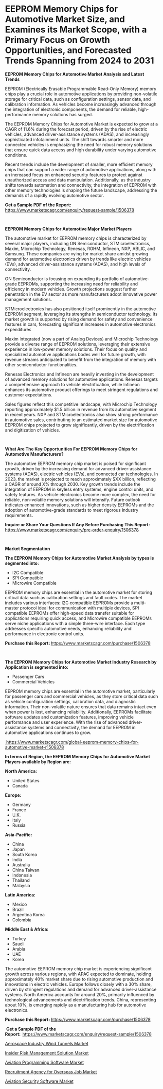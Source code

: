 <p><h1>EEPROM Memory Chips for Automotive Market Size, and Examines its Market Scope, with a Primary Focus on Growth Opportunities, and Forecasted Trends Spanning from 2024 to 2031</h1></p><p><strong>EEPROM Memory Chips for Automotive Market Analysis and Latest Trends</strong></p>
<p><p>EEPROM (Electrically Erasable Programmable Read-Only Memory) memory chips play a crucial role in automotive applications by providing non-volatile storage for critical data, such as configuration settings, sensor data, and calibration information. As vehicles become increasingly advanced through the integration of electronic components, the demand for reliable, high-performance memory solutions has surged.</p><p>The EEPROM Memory Chips for Automotive Market is expected to grow at a CAGR of 11.6% during the forecast period, driven by the rise of electric vehicles, advanced driver-assistance systems (ADAS), and increasingly sophisticated infotainment units. The shift towards smarter and more connected vehicles is emphasizing the need for robust memory solutions that ensure quick data access and high durability under varying automotive conditions.</p><p>Recent trends include the development of smaller, more efficient memory chips that can support a wider range of automotive applications, along with an increased focus on enhanced security features to protect against unauthorized access and data manipulation. Additionally, as the industry shifts towards automation and connectivity, the integration of EEPROM with other memory technologies is shaping the future landscape, addressing the demands of a rapidly evolving automotive sector.</p></p>
<p><strong>Get a Sample PDF of the Report:&nbsp;</strong> <a href="https://www.marketscagr.com/enquiry/request-sample/1506378?utm_campaign=1789&utm_medium=2&utm_source=Github&utm_content=ia&utm_term=07122024&utm_id=eeprom-memory-chips-for-automotive">https://www.marketscagr.com/enquiry/request-sample/1506378</a></p>
<p>&nbsp;</p>
<p><strong>EEPROM Memory Chips for Automotive Major Market Players</strong></p>
<p><p>The automotive market for EEPROM memory chips is characterized by several major players, including ON Semiconductor, STMicroelectronics, Maxim, Microchip Technology, Renesas, ROHM, Infineon, NXP, ABLIC, and Samsung. These companies are vying for market share amidst growing demand for automotive electronics driven by trends like electric vehicles (EVs), advanced driver-assistance systems (ADAS), and high levels of connectivity.</p><p>ON Semiconductor is focusing on expanding its portfolio of automotive-grade EEPROMs, supporting the increasing need for reliability and efficiency in modern vehicles. Growth projections suggest further penetration in the EV sector as more manufacturers adopt innovative power management solutions.</p><p>STMicroelectronics has also positioned itself prominently in the automotive EEPROM segment, leveraging its strengths in semiconductor technology. Its market growth is supported by rising demand for safety and convenience features in cars, forecasting significant increases in automotive electronics expenditures.</p><p>Maxim Integrated (now a part of Analog Devices) and Microchip Technology provide a diverse range of EEPROM solutions, leveraging their extensive experience in low-power memory solutions. Their focus on quality and specialized automotive applications bodes well for future growth, with revenue streams anticipated to benefit from the integration of memory with other semiconductor functionalities.</p><p>Renesas Electronics and Infineon are heavily investing in the development of advanced memory solutions for automotive applications. Renesas targets a comprehensive approach to vehicle electrification, while Infineon enhances its automotive product offerings to meet stringent regulations and customer expectations.</p><p>Sales figures reflect this competitive landscape, with Microchip Technology reporting approximately $1.5 billion in revenue from its automotive segment in recent years. NXP and STMicroelectronics also show strong performance in automotive sales, contributing to an estimated market size for automotive EEPROM chips projected to grow significantly, driven by the electrification and digitization of vehicles.</p></p>
<p>&nbsp;</p>
<p><strong>What Are The Key Opportunities For EEPROM Memory Chips for Automotive Manufacturers?</strong></p>
<p><p>The automotive EEPROM memory chip market is poised for significant growth, driven by the increasing demand for advanced driver-assistance systems (ADAS), electric vehicles (EVs), and connected car technologies. In 2023, the market is projected to reach approximately $XX billion, reflecting a CAGR of around X% through 2030. Key growth trends include the integration of EEPROM in keyless entry systems, engine control units, and safety features. As vehicle electronics become more complex, the need for reliable, non-volatile memory solutions will intensify. Future outlook indicates enhanced innovations, such as higher density EEPROMs and the adoption of automotive-grade standards to meet rigorous industry requirements.</p></p>
<p><strong>Inquire or Share Your Questions If Any Before Purchasing This Report:</strong> <a href="https://www.marketscagr.com/enquiry/pre-order-enquiry/1506378?utm_campaign=1789&utm_medium=2&utm_source=Github&utm_content=ia&utm_term=07122024&utm_id=eeprom-memory-chips-for-automotive">https://www.marketscagr.com/enquiry/pre-order-enquiry/1506378</a></p>
<p>&nbsp;</p>
<p><strong>Market Segmentation</strong></p>
<p><strong>The EEPROM Memory Chips for Automotive Market Analysis by types is segmented into:</strong></p>
<p><ul><li>I2C Compatible</li><li>SPI Compatible</li><li>Microwire Compatible</li></ul></p>
<p><p>EEPROM memory chips are essential in the automotive market for storing critical data such as calibration settings and fault codes. The market includes various interfaces: I2C compatible EEPROMs provide a multi-master protocol ideal for communication with multiple devices, SPI compatible EEPROMs offer high-speed data transfer suitable for applications requiring quick access, and Microwire compatible EEPROMs serve niche applications with a simple three-wire interface. Each type addresses specific automotive needs, enhancing reliability and performance in electronic control units.</p></p>
<p><strong>Purchase this Report:&nbsp;</strong><a href="https://www.marketscagr.com/purchase/1506378?utm_campaign=1789&utm_medium=2&utm_source=Github&utm_content=ia&utm_term=07122024&utm_id=eeprom-memory-chips-for-automotive">https://www.marketscagr.com/purchase/1506378</a></p>
<p>&nbsp;</p>
<p><strong>The EEPROM Memory Chips for Automotive Market Industry Research by Application is segmented into:</strong></p>
<p><ul><li>Passenger Cars</li><li>Commercial Vehicles</li></ul></p>
<p><p>EEPROM memory chips are essential in the automotive market, particularly for passenger cars and commercial vehicles, as they store critical data such as vehicle configuration settings, calibration data, and diagnostic information. Their non-volatile nature ensures that data remains intact even when power is lost, enhancing reliability. Additionally, EEPROMs facilitate software updates and customization features, improving vehicle performance and user experience. With the rise of advanced driver-assistance systems and connectivity, the demand for EEPROM in automotive applications continues to grow.</p></p>
<p><a href="https://www.marketscagr.com/global-eeprom-memory-chips-for-automotive-market-r1506378?utm_campaign=1789&utm_medium=2&utm_source=Github&utm_content=ia&utm_term=07122024&utm_id=eeprom-memory-chips-for-automotive">&nbsp;https://www.marketscagr.com/global-eeprom-memory-chips-for-automotive-market-r1506378</a></p>
<p><strong>In terms of Region, the EEPROM Memory Chips for Automotive Market Players available by Region are:</strong></p>
<p>
    <p> <strong> North America: </strong>
        <ul>
            <li>United States</li>
            <li>Canada</li>
        </ul>
        </p> 
    <p> <strong> Europe: </strong>
        <ul>
            <li>Germany</li>
            <li>France</li>
            <li>U.K.</li>
            <li>Italy</li>
            <li>Russia</li>
        </ul>
        </p> 
    <p> <strong> Asia-Pacific: </strong>
        <ul>
            <li>China</li>
            <li>Japan</li>
            <li>South Korea</li>
            <li>India</li>
            <li>Australia</li>
            <li>China Taiwan</li>
            <li>Indonesia</li>
            <li>Thailand</li>
            <li>Malaysia</li>
        </ul>
        </p> 
    <p> <strong> Latin America: </strong>
        <ul>
            <li>Mexico</li>
            <li>Brazil</li>
            <li>Argentina Korea</li>
            <li>Colombia</li>
        </ul>
        </p> 
    <p> <strong> Middle East & Africa: </strong>
        <ul>
            <li>Turkey</li>
            <li>Saudi</li>
            <li>Arabia</li>
            <li>UAE</li>
            <li>Korea</li>
        </ul>
    </p>
    </p>
<p><p>The automotive EEPROM memory chip market is experiencing significant growth across various regions, with APAC expected to dominate, holding approximately 40% market share due to rising automotive production and innovations in electric vehicles. Europe follows closely with a 30% share, driven by stringent regulations and demand for advanced driver-assistance systems. North America accounts for around 20%, primarily influenced by technological advancements and electrification trends. China, representing about 10%, is emerging rapidly as a manufacturing hub for automotive electronics.</p></p>
<p><strong>Purchase this Report: </strong><a href="https://www.marketscagr.com/purchase/1506378?utm_campaign=1789&utm_medium=2&utm_source=Github&utm_content=ia&utm_term=07122024&utm_id=eeprom-memory-chips-for-automotive">https://www.marketscagr.com/purchase/1506378</a></p>
<p>&nbsp;<strong>Get a Sample PDF of the Report:&nbsp;&nbsp;</strong><a href="https://www.marketscagr.com/enquiry/request-sample/1506378?utm_campaign=1789&utm_medium=2&utm_source=Github&utm_content=ia&utm_term=07122024&utm_id=eeprom-memory-chips-for-automotive">https://www.marketscagr.com/enquiry/request-sample/1506378</a></p>
<p><strong></strong></p>
<p><p><a href="https://github.com/OlenFleming68/Market-Research-Report-List-1/blob/main/aerospace-industry-wind-tunnels-market.md?utm_campaign=1789&utm_medium=2&utm_source=Github&utm_content=ia&utm_term=07122024&utm_id=eeprom-memory-chips-for-automotive">Aerospace Industry Wind Tunnels Market</a></p><p><a href="https://issuu.com/reportprime-2/docs/insider-risk-management-solution-market-size-2030.?utm_campaign=1789&utm_medium=2&utm_source=Github&utm_content=ia&utm_term=07122024&utm_id=eeprom-memory-chips-for-automotive">Insider Risk Management Solution Market</a></p><p><a href="https://www.linkedin.com/pulse/the-hashub-gdiff?utm_campaign=1789&utm_medium=2&utm_source=Github&utm_content=ia&utm_term=07122024&utm_id=eeprom-memory-chips-for-automotive">Aviation Programming Software Market</a></p><p><a href="https://issuu.com/reportprime-2/docs/recruitment-agency-for-overseas-job-market-size-20?utm_campaign=1789&utm_medium=2&utm_source=Github&utm_content=ia&utm_term=07122024&utm_id=eeprom-memory-chips-for-automotive">Recruitment Agency for Overseas Job Market</a></p><p><a href="https://www.linkedin.com/pulse/anticipated-growth-aviation-security-software-market-45-cagr-dywwe?utm_campaign=1789&utm_medium=2&utm_source=Github&utm_content=ia&utm_term=07122024&utm_id=eeprom-memory-chips-for-automotive">Aviation Security Software Market</a></p></p>